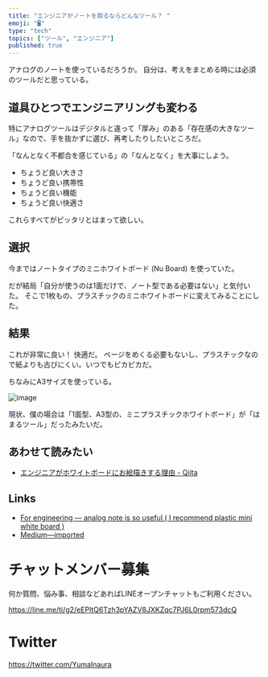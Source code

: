 ```yaml
---
title: "エンジニアがノートを取るならどんなツール？ "
emoji: "🖥"
type: "tech"
topics: ["ツール", "エンジニア"]
published: true
---
```


アナログのノートを使っているだろうか。
自分は、考えをまとめる時には必須のツールだと思っている。


## 道具ひとつでエンジニアリングも変わる

特にアナログツールはデジタルと違って「厚み」のある「存在感の大きなツール」なので、手を抜かずに選び、再考したりしたいところだ。

「なんとなく不都合を感じている」の「なんとなく」を大事にしよう。

- ちょうど良い大きさ
- ちょうど良い携帯性
- ちょうど良い機能
- ちょうど良い快適さ

これらすべてがピッタリとはまって欲しい。

## 選択

今まではノートタイプのミニホワイトボード (Nu Board) を使っていた。

だが結局「自分が使うのは1面だけで、ノート型である必要はない」と気付いた。
そこで1枚もの、プラスチックのミニホワイトボードに変えてみることにした。


## 結果

これが非常に良い！ 快適だ。
ページをめくる必要もないし、プラスチックなので紙よりも古びにくい。いつでもピカピカだ。

ちなみにA3サイズを使っている。

![image](https://user-images.githubusercontent.com/13635059/44237507-aefcf500-a1eb-11e8-9395-68a878f8fedb.png)

現状、僕の場合は「1面型、A3型の、ミニプラスチックホワイトボード」が「はまるツール」だったみたいだ。

## あわせて読みたい

- [エンジニアがホワイトボードにお絵描きする理由 - Qiita](https://qiita.com/YumaInaura/items/cbca9f2e1d5e1b1b127a)

## Links

- [For engineering — analog note is so useful ( I recommend plastic mini white board )](https://gist.github.com/YumaInaura/f513bf7a73d3caa543b37bdcad7fec33)
- [Medium—imported](https://medium.com/supersonic-generation/for-engineering-analog-note-is-so-useful-i-recommend-plastic-mini-white-board-c1de71967fe4)








<!-- Update From Qiita API -->

# チャットメンバー募集


何か質問、悩み事、相談などあればLINEオープンチャットもご利用ください。

https://line.me/ti/g2/eEPltQ6Tzh3pYAZV8JXKZqc7PJ6L0rpm573dcQ





# Twitter


https://twitter.com/YumaInaura


<!-- Update From Qiita API -->


